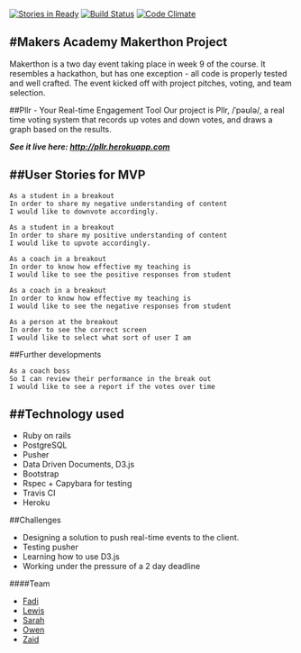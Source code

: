 [![Stories in Ready](https://badge.waffle.io/zlahham/makerthon.png?label=ready&title=Ready)](https://waffle.io/zlahham/makerthon)  [![Build Status](https://travis-ci.org/ojlamb/makerthon.svg?branch=master)](https://travis-ci.org/ojlamb/makerthon)  [![Code Climate](https://codeclimate.com/github/ojlamb/makerthon/badges/gpa.svg)](https://codeclimate.com/github/ojlamb/makerthon)

#Makers Academy Makerthon Project
---
Makerthon is a two day event taking place in week 9 of the course.
It resembles a hackathon, but has one exception - all code is properly tested
and well crafted. The event kicked off with project pitches, voting, and
team selection.

##Pllr - Your Real-time Engagement Tool
Our project is Pllr, /ˈpəʊlə/, a real time voting system that
records up votes and down votes, and draws a graph based on the results.

***See it live here: http://pllr.herokuapp.com***

##User Stories for MVP
---
```
As a student in a breakout
In order to share my negative understanding of content
I would like to downvote accordingly.
```
```
As a student in a breakout
In order to share my positive understanding of content
I would like to upvote accordingly.
```
```
As a coach in a breakout
In order to know how effective my teaching is
I would like to see the positive responses from student
```
```
As a coach in a breakout
In order to know how effective my teaching is
I would like to see the negative responses from student
```
```
As a person at the breakout
In order to see the correct screen
I would like to select what sort of user I am
```
##Further developments
```
As a coach boss
So I can review their performance in the break out
I would like to see a report if the votes over time
```

##Technology used
---
* Ruby on rails
* PostgreSQL
* Pusher
* Data Driven Documents, D3.js
* Bootstrap
* Rspec + Capybara for testing
* Travis CI
* Heroku

##Challenges
* Designing a solution to push real-time events to the client.
* Testing pusher
* Learning how to use D3.js
* Working under the pressure of a 2 day deadline

####Team
* [Fadi](https://github.com/Fadi-Hakim)
* [Lewis](https://github.com/ljones140)
* [Sarah](https://github.com/tealpaintedduck)
* [Owen](https://github.com/ojlamb)
* [Zaid](https://github.com/zlahham)
